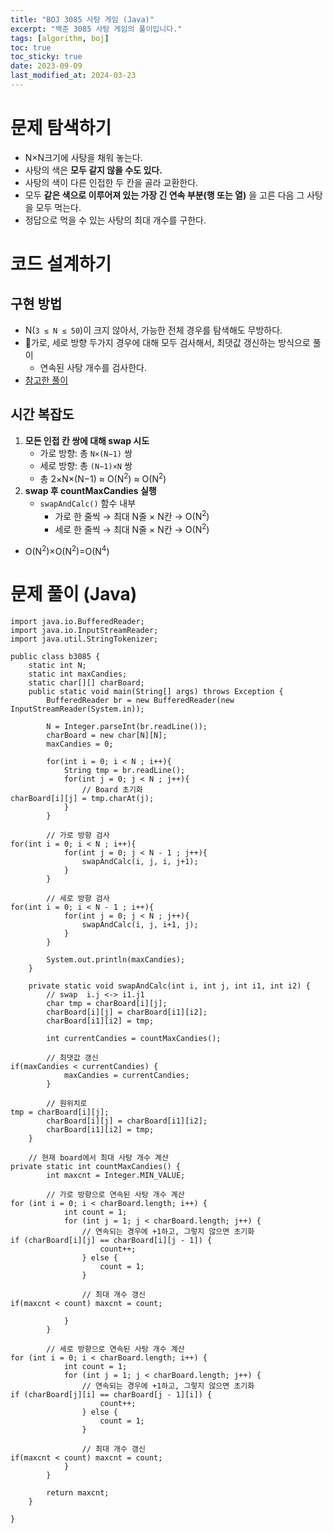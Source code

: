 ```yaml
---
title: "BOJ 3085 사탕 게임 (Java)"
excerpt: "백준 3085 사탕 게임의 풀이입니다."
tags: [algorithm, boj]
toc: true
toc_sticky: true
date: 2023-09-09
last_modified_at: 2024-03-23
---
```


# 문제 탐색하기

- N×N크기에 사탕을 채워 놓는다.
- 사탕의 색은 **모두 같지 않을 수도 있다.** 
- 사탕의 색이 다른 인접한 두 칸을 골라 교환한다.
- 모두 **같은 색으로 이루어져 있는 가장 긴 연속 부분(행 또는 열)** 을 고른 다음 그 사탕을 모두 먹는다.
- 정답으로 먹을 수 있는 사탕의 최대 개수를 구한다.

# 코드 설계하기

## 구현 방법

- N(`3 ≤ N ≤ 50`)이 크지 않아서, 가능한 전체 경우를 탐색해도 무방하다.
- 가로, 세로 방향 두가지 경우에 대해 모두 검사해서, 최댓값 갱신하는 방식으로 풀이
	- 연속된 사탕 개수를 검사한다.
- [참고한 풀이](https://sirobako.co.kr/detail/52)

## 시간 복잡도

1. **모든 인접 칸 쌍에 대해 swap 시도**
	- 가로 방향:  총 `N×(N−1)` 쌍
	- 세로 방향:  총 `(N−1)×N` 쌍
	- 총 2×N×(N−1) ≈ O(N<sup>2</sup>) ≈ O(N<sup>2</sup>)
2. **swap 후 countMaxCandies 실행**
	- `swapAndCalc()` 함수 내부
	    - 가로 한 줄씩 → 최대 N줄 × N칸 → O(N<sup>2</sup>)
	    - 세로 한 줄씩 → 최대 N줄 × N칸 → O(N<sup>2</sup>)

- O(N<sup>2</sup>)×O(N<sup>2</sup>)=O(N<sup>4</sup>)

# 문제 풀이 (Java) 

```
import java.io.BufferedReader;  
import java.io.InputStreamReader;  
import java.util.StringTokenizer;  
  
public class b3085 {  
    static int N;  
    static int maxCandies;  
    static char[][] charBoard;  
    public static void main(String[] args) throws Exception {  
        BufferedReader br = new BufferedReader(new InputStreamReader(System.in));  
  
        N = Integer.parseInt(br.readLine());  
        charBoard = new char[N][N];  
        maxCandies = 0;  
  
        for(int i = 0; i < N ; i++){  
            String tmp = br.readLine();  
            for(int j = 0; j < N ; j++){  
                // Board 초기화    
charBoard[i][j] = tmp.charAt(j);  
            }  
        }  
  
        // 가로 방향 검사    
for(int i = 0; i < N ; i++){  
            for(int j = 0; j < N - 1 ; j++){  
                swapAndCalc(i, j, i, j+1);  
            }  
        }  
  
        // 세로 방향 검사    
for(int i = 0; i < N - 1 ; i++){  
            for(int j = 0; j < N ; j++){  
                swapAndCalc(i, j, i+1, j);  
            }  
        }  
  
        System.out.println(maxCandies);  
    }  
  
    private static void swapAndCalc(int i, int j, int i1, int i2) {  
        // swap  i.j <-> i1.j1  
        char tmp = charBoard[i][j];  
        charBoard[i][j] = charBoard[i1][i2];  
        charBoard[i1][i2] = tmp;  
  
        int currentCandies = countMaxCandies();  
  
        // 최댓값 갱신    
if(maxCandies < currentCandies) {  
            maxCandies = currentCandies;  
        }  
  
        // 원위치로    
tmp = charBoard[i][j];  
        charBoard[i][j] = charBoard[i1][i2];  
        charBoard[i1][i2] = tmp;  
    }  
  
    // 현재 board에서 최대 사탕 개수 계산    
private static int countMaxCandies() {  
        int maxcnt = Integer.MIN_VALUE;  
  
        // 가로 방향으로 연속된 사탕 개수 계산    
for (int i = 0; i < charBoard.length; i++) {  
            int count = 1;  
            for (int j = 1; j < charBoard.length; j++) {  
                // 연속되는 경우에 +1하고, 그렇지 않으면 초기화    
if (charBoard[i][j] == charBoard[i][j - 1]) {  
                    count++;  
                } else {  
                    count = 1;  
                }  
  
                // 최대 개수 갱신    
if(maxcnt < count) maxcnt = count;  
  
            }  
        }  
  
        // 세로 방향으로 연속된 사탕 개수 계산    
for (int i = 0; i < charBoard.length; i++) {  
            int count = 1;  
            for (int j = 1; j < charBoard.length; j++) {  
                // 연속되는 경우에 +1하고, 그렇지 않으면 초기화    
if (charBoard[j][i] == charBoard[j - 1][i]) {  
                    count++;  
                } else {  
                    count = 1;  
                }  
  
                // 최대 개수 갱신    
if(maxcnt < count) maxcnt = count;  
            }  
        }  
  
        return maxcnt;  
    }  
  
}
```

